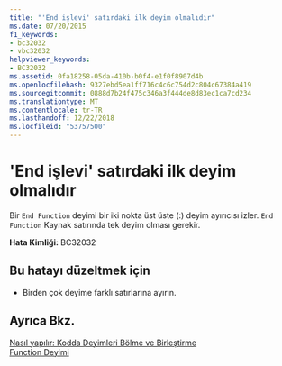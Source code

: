 ```yaml
---
title: "'End işlevi' satırdaki ilk deyim olmalıdır"
ms.date: 07/20/2015
f1_keywords:
- bc32032
- vbc32032
helpviewer_keywords:
- BC32032
ms.assetid: 0fa18258-05da-410b-b0f4-e1f0f8907d4b
ms.openlocfilehash: 9327ebd5ea1ff716c4c6c754d2c804c67384a419
ms.sourcegitcommit: 0888d7b24f475c346a3f444de8d83ec1ca7cd234
ms.translationtype: MT
ms.contentlocale: tr-TR
ms.lasthandoff: 12/22/2018
ms.locfileid: "53757500"
---
```

# <a name="end-function-must-be-the-first-statement-on-a-line"></a>'End işlevi' satırdaki ilk deyim olmalıdır
Bir `End Function` deyimi bir iki nokta üst üste (:) deyim ayırıcısı izler. `End Function` Kaynak satırında tek deyim olması gerekir.  
  
 **Hata Kimliği:** BC32032  
  
## <a name="to-correct-this-error"></a>Bu hatayı düzeltmek için  
  
-   Birden çok deyime farklı satırlarına ayırın.  
  
## <a name="see-also"></a>Ayrıca Bkz.  
 [Nasıl yapılır: Kodda Deyimleri Bölme ve Birleştirme](../../visual-basic/programming-guide/program-structure/how-to-break-and-combine-statements-in-code.md)  
 [Function Deyimi](../../visual-basic/language-reference/statements/function-statement.md)
